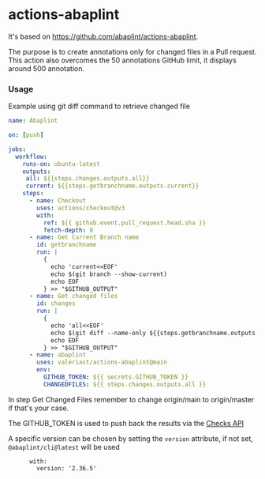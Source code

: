 # actions-abaplint

It's based on https://github.com/abaplint/actions-abaplint.

The purpose is to create annotations only for changed files in a Pull request. This action also overcomes the 50 annotations GitHub limit, it displays around 500 annotation.

### Usage
Example using git diff command to retrieve changed file
```yml
name: Abaplint

on: [push]

jobs:
  workflow:
    runs-on: ubuntu-latest
    outputs:
     all: ${{steps.changes.outputs.all}}
     current: ${{steps.getbranchname.outputs.current}}
    steps:
      - name: Checkout
        uses: actions/checkout@v3
        with:
          ref: ${{ github.event.pull_request.head.sha }}
          fetch-depth: 0
      - name: Get Current Branch name
        id: getbranchname
        run: |
          {
            echo 'current<<EOF'
            echo $(git branch --show-current)
            echo EOF
          } >> "$GITHUB_OUTPUT"
      - name: Get changed files
        id: changes
        run: |
          {
            echo 'all<<EOF'
            echo $(git diff --name-only ${{steps.getbranchname.outputs.current}}..origin/main --)
            echo EOF
          } >> "$GITHUB_OUTPUT"
      - name: abaplint
        uses: valeriast/actions-abaplint@main
        env:
          GITHUB_TOKEN: ${{ secrets.GITHUB_TOKEN }}
          CHANGEDFILES: ${{ steps.changes.outputs.all }}
```
In step Get Changed Files remember to change origin/main to origin/master if that's your case.

The GITHUB_TOKEN is used to push back the results via the [Checks API](https://developer.github.com/v3/checks/)

A specific version can be chosen by setting the `version` attribute, if not set, `@abaplint/cli@latest` will be used
```
      with:
        version: '2.36.5'
```
